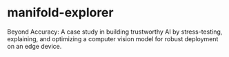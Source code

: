 # manifold-explorer
Beyond Accuracy: A case study in building trustworthy AI by stress-testing, explaining, and optimizing a computer vision model for robust deployment on an edge device.
